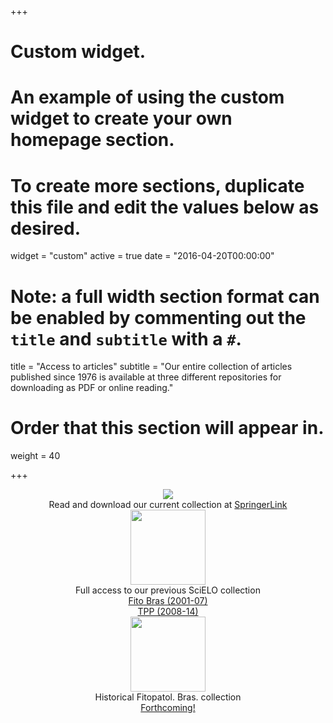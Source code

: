 +++
# Custom widget.
# An example of using the custom widget to create your own homepage section.
# To create more sections, duplicate this file and edit the values below as desired.
widget = "custom"
active = true
date = "2016-04-20T00:00:00"

# Note: a full width section format can be enabled by commenting out the `title` and `subtitle` with a `#`.
title = "Access to articles"
subtitle = "Our entire collection of articles published since 1976 is available at three different repositories for downloading as PDF or online reading."

# Order that this section will appear in.
weight = 40

+++
<div class="row">
<div class="column2">
<center>
<a href = "https://link.springer.com/journal/40858" target = "_blank"><img src = "/img/colecao_springer.png" class = colecao></a><br>Read and download our current collection  at <a href = "https://link.springer.com/journal/40858" target = "_blank"> SpringerLink<br></a>
</center>
</div>
<div class="column2"><center><img width = 120px src = "/img/colecao_scielo.png" class = colecao><br>Full access to our previous SciELO collection<br>
<a href = "http://www.scielo.br/scielo.php?script=sci_issues&pid=0100-4158&lng=en&nrm=iso" target = "_blank">Fito Bras (2001-07)</a><br>
<a href = "http://www.scielo.br/scielo.php?script=sci_issues&pid=1982-5676&lng=en&nrm=iso" target = "_blank">TPP (2008-14)</a>
</center>
</div>
<div class="column2"><center>
<a href="#read"><img width = 120px src = "/img/colecao_fb.png" class = colecao></a> <br>Historical Fitopatol. Bras. collection  <br><a href="#read">Forthcoming!</a></center> </div>
</div>







